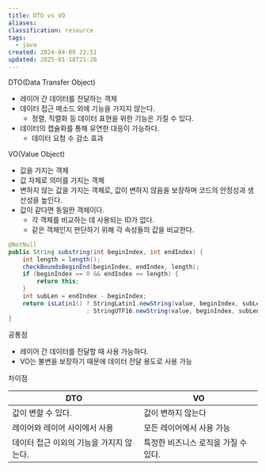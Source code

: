 ```yaml
---
title: DTO vs VO
aliases: 
classification: resource
tags:
  - java
created: 2024-04-09 22:51
updated: 2025-01-18T21:28
---
```

DTO(Data Transfer Object)
- 레이어 간 데이터를 전달하는 객체
- 데이터 접근 메소드 외에 기능을 가지지 않는다.
	- 정렬, 직렬화 등 데이터 표현을 위한 기능은 가질 수 있다.
- 데이터의 캡슐화를 통해 유연한 대응이 가능하다.
	- 데이터 요청 수 감소 효과

VO(Value Object)
- 값을 가지는 객체
- 값 자체로 의미를 가지는 객체
- 변하지 않는 값을 가지는 객체로, 값이 변하지 않음을 보장하며 코드의 안정성과 생산성을 높인다.
- 값이 같다면 동일한 객체이다.
	- 각 객체를 비교하는 데 사용되는 ID가 없다.
	- 같은 객체인지 판단하기 위해 각 속성들의 값을 비교한다.

```java
@NotNull
public String substring(int beginIndex, int endIndex) {  
    int length = length();  
    checkBoundsBeginEnd(beginIndex, endIndex, length);  
    if (beginIndex == 0 && endIndex == length) {  
        return this;  
    }  
    int subLen = endIndex - beginIndex;  
    return isLatin1() ? StringLatin1.newString(value, beginIndex, subLen)  
                      : StringUTF16.newString(value, beginIndex, subLen);  
}
```

공통점
- 레이어 간 데이터를 전달할 때 사용 가능하다.
- VO는 불변을 보장하기 때문에 데이터 전달 용도로 사용 가능

차이점

| DTO                     | VO                    |
| ----------------------- | --------------------- |
| 값이 변할 수 있다.             | 값이 변하지 않는다            |
| 레이어와 레이어 사이에서 사용        | 모든 레이어에서 사용 가능        |
| 데이터 접근 이외의 기능을 가지지 않는다. | 특정한 비즈니스 로직을 가질 수 있다. |
